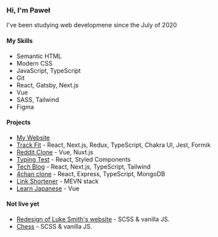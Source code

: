 ### Hi, I'm Paweł
I've been studying web developmene since the July of 2020

#### My Skills
- Semantic HTML
- Modern CSS
- JavaScript, TypeScript
- Git
- React, Gatsby, Next.js
- Vue
- SASS, Tailwind
- Figma

#### Projects
- [My Website](https://kolaczyn.com)
- [Track Fit](https://track-fit.me) - React, Next.js, Redux, TypeScript, Chakra UI, Jest, Formik
- [Reddit Clone](https://reddit.kolaczyn.com) - Vue, Nuxt.js
- [Typing Test](https://typing-test.kolaczyn.com) - React, Styled Components
- [Tech Blog](https://tech-blog.kolaczyn.com) - React, Next.js, TypeScript, Tailwind
- [4chan clone](https://4chan.kolaczyn.com) - React, Express, TypeScript, MongoDB
- [Link Shortener](https://link-shortener.kolaczyn.com) - MEVN stack
- [Learn Japanese](https://learn-japanese.kolaczyn.com) - Vue
#### Not live yet
- [Redesign of Luke Smith's website](https://luke-smith.kolaczyn.com) - SCSS & vanilla JS.
- [Chess](https://chess.kolaczyn.com) - SCSS & vanilla JS.
